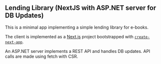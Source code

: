## Lending Library (NextJS with ASP.NET server for DB Updates)

This is a minimal app implementing a simple lending library for e-books.

The client is implemented as a [Next.js](https://nextjs.org/) project bootstrapped with [`create-next-app`](https://github.com/vercel/next.js/tree/canary/packages/create-next-app).

An ASP.NET server implements a REST API and handles DB updates. API calls are made using fetch with CSR.
